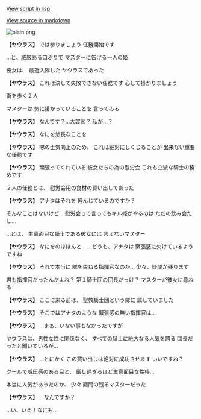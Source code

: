 [View script in lisp](../scripts/10371201.txt)

[View source in markdown](10371201.md)

![plain.png](../images/backgrounds/plain.png)

**【ヤウラス】**
では参りましょう
任務開始です

…と、威厳ある口ぶりで
マスターに告げる一人の姫

彼女は、
最近入隊した
ヤウラスであった

**【ヤウラス】**
これは決して失敗できない任務です
心して掛かりましょう

街を歩く２人

マスターは
気に掛かっていることを
言ってみる

**【ヤウラス】**
なんです？…大袈裟？
私が…？

**【ヤウラス】**
なにを悠長なことを

**【ヤウラス】**
隊の士気向上のため、
これは絶対にしくじることが
出来ない重要な任務です

**【ヤウラス】**
頑張ってくれている
彼女たちの為の慰労会
これも立派な騎士の務めです

２人の任務とは、
慰労会用の食材の買い出しであった

**【ヤウラス】**
アナタはそれを
軽んじているのですか？

そんなことはないけど…
慰労会って言ってもキル姫がやるのは
ただの飲み会だし…

…とは、
生真面目な騎士である彼女には
言えないマスター

**【ヤウラス】**
なにをのほほんと…
…どうも、アナタは
緊張感に欠けているようですね

**【ヤウラス】**
それで本当に
隊を束ねる指揮官なのか…
少々、疑問が残ります

君も指揮官だったんだよね？
第１騎士団の団長だっけ？
マスターが彼女に尋ねる

**【ヤウラス】**
ここに来る前は、
聖教騎士団という隊に
属していました

**【ヤウラス】**
そこではアナタのような
緊張感の無い指揮官は…

**【ヤウラス】**
…まぁ、いない事もなかったですが

ヤウラスは、男性女性に関係なく、
すべての騎士に絶大なる人気を誇る
団長だったと聞いているが…

**【ヤウラス】**
…とにかく
この買い出しは絶対に成功させます
いいですね？

クールで威圧感のある目と、
厳し過ぎるほど生真面目な性格…

本当に人気があったのか、
少々 疑問の残るマスターだった

**【ヤウラス】**
…なんですか？

…い、いえ！なにも…